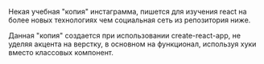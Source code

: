 Некая учебная "копия" инстаграмма, пишется для изучения react
на более новых технологиях чем социальная сеть из репозитория ниже.

Данная "копия" создается при использовании create-react-app,
не уделяя акцента на верстку, в основном на функционал,
используя хуки вместо классовых компонент.
